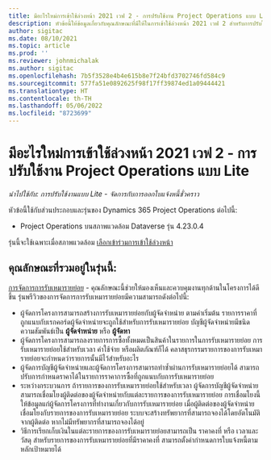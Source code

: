 ```yaml
---
title: มีอะไรใหม่การเข้าใช้ล่วงหน้า 2021 เวฟ 2 - การปรับใช้งาน Project Operations แบบ Lite
description: หัวข้อนี้ให้ข้อมูลเกี่ยวกับคุณลักษณะที่มีให้ในการเข้าใช้ล่วงหน้า 2021 เวฟ 2 สำหรับการปรับใช้งาน Project Operations แบบ Lite
author: sigitac
ms.date: 08/10/2021
ms.topic: article
ms.prod: ''
ms.reviewer: johnmichalak
ms.author: sigitac
ms.openlocfilehash: 7b5f3528e4b4e615b8e7f24bfd3702746fd584c9
ms.sourcegitcommit: 577fa51e0892625f98f17ff39874ed1a09444421
ms.translationtype: HT
ms.contentlocale: th-TH
ms.lasthandoff: 05/06/2022
ms.locfileid: "8723699"
---
```

# <a name="whats-new-2021-wave-2-early-access---project-operations-lite-deployment"></a>มีอะไรใหม่การเข้าใช้ล่วงหน้า 2021 เวฟ 2 - การปรับใช้งาน Project Operations แบบ Lite

_นำไปใช้กับ: การปรับใช้งานแบบ Lite - จัดการกับการออกใบแจ้งหนี้ชั่วคราว_

หัวข้อนี้ใช้กับส่วนประกอบและรุ่นของ Dynamics 365 Project Operations ต่อไปนี้:

  - Project Operations บนสภาพแวดล้อม Dataverse รุ่น 4.23.0.4

รุ่นนี้จะใช้เฉพาะเมื่อสภาพแวดล้อม [เลือกเข้าร่วมการเข้าใช้ล่วงหน้า](/power-platform/admin/opt-in-early-access-updates#how-to-enable-early-access-updates)

## <a name="features-included-in-this-release"></a>คุณลักษณะที่รวมอยู่ในรุ่นนี้:

[การจัดการการรับเหมารายย่อย](/dynamics365/project-operations/pro/subcontracting/managing-subcontracts-overview) - คุณลักษณะนี้ช่วยให้มองเห็นและควบคุมงานทุกด้านในโครงการได้ดีขึ้น รุ่นพรีวิวของการจัดการการรับเหมารายย่อยมีความสามารถดังต่อไปนี้:

  - ผู้จัดการโครงการสามารถสร้างการรับเหมารายย่อยกับผู้จัดจำหน่าย ตามค่าเริ่มต้น รายการราคาที่ถูกแนบกับเรกคอร์ดผู้จัดจำหน่ายจะถูกใช้สำหรับการรับเหมารายย่อย บัญชีผู้จัดจำหน่ายมีชนิดความสัมพันธ์เป็น **ผู้จัดจำหน่าย** หรือ **ผู้จัดหา**
  - ผู้จัดการโครงการสามารถลงรายการการซื้อทั้งหมดเป็นสินค้าในรายการในการรับเหมารายย่อย การรับเหมารายย่อยใช้สำหรับเวลา ค่าใช้จ่าย หรือผลิตภัณฑ์ก็ได้ คลาสธุรกรรมรายการของการรับเหมารายย่อยจะกำหนดว่ารายการนั้นมีไว้สำหรับอะไร
  - ผู้จัดการบัญชีผู้จัดจำหน่ายและผู้จัดการโครงการสามารถทำซ้ำผ่านการรับเหมารายย่อยได้ สามารถปรับการกำหนดราคาได้ในรายการราคาการซื้อที่ถูกแนบกับการรับเหมารายย่อย
  - ระหว่างกระบวนการ ถ้ารายการของการรับเหมารายย่อยใช้สำหรับเวลา ผู้จัดการบัญชีผู้จัดจำหน่ายสามารถเชื่อมโยงผู้ติดต่อของผู้จัดจำหน่ายกับแต่ละรายการของการรับเหมารายย่อย การเชื่อมโยงนี้ให้ข้อมูลแก่ผู้จัดการโครงการที่ทำงานเกี่ยวกับการรับเหมารายย่อย เมื่อผู้ติดต่อของผู้จัดจำหน่ายเชื่อมโยงกับรายการของการรับเหมารายย่อย ระบบจะสร้างทรัพยากรที่สามารถจองได้โดยอัตโนมัติจากผู้ติดต่อ หากไม่มีทรัพยากรที่สามารถจองได้อยู่
  - วิธีการเรียกเก็บเงินในแต่ละรายการของการรับเหมารายย่อยสามารถเป็น ราคาคงที่ หรือ เวลาและวัสดุ สำหรับรายการของการรับเหมารายย่อยที่มีราคาคงที่ สามารถตั้งค่ากำหนดการใบแจ้งหนี้ตามหลักเป้าหมายได้
